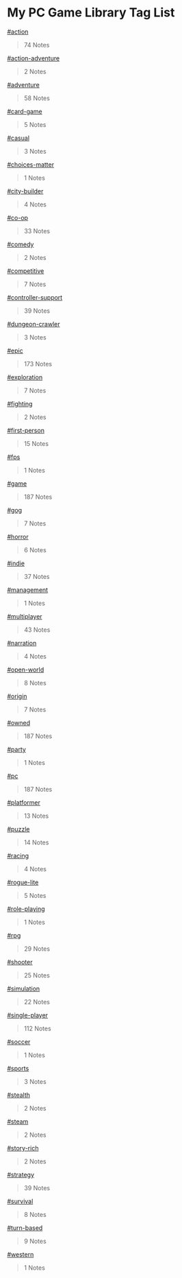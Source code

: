 # My PC Game Library Tag List

[#action](./action.html)
> 74 Notes

[#action-adventure](./action-adventure.html)
> 2 Notes

[#adventure](./adventure.html)
> 58 Notes

[#card-game](./card-game.html)
> 5 Notes

[#casual](./casual.html)
> 3 Notes

[#choices-matter](./choices-matter.html)
> 1 Notes

[#city-builder](./city-builder.html)
> 4 Notes

[#co-op](./co-op.html)
> 33 Notes

[#comedy](./comedy.html)
> 2 Notes

[#competitive](./competitive.html)
> 7 Notes

[#controller-support](./controller-support.html)
> 39 Notes

[#dungeon-crawler](./dungeon-crawler.html)
> 3 Notes

[#epic](./epic.html)
> 173 Notes

[#exploration](./exploration.html)
> 7 Notes

[#fighting](./fighting.html)
> 2 Notes

[#first-person](./first-person.html)
> 15 Notes

[#fps](./fps.html)
> 1 Notes

[#game](./game.html)
> 187 Notes

[#gog](./gog.html)
> 7 Notes

[#horror](./horror.html)
> 6 Notes

[#indie](./indie.html)
> 37 Notes

[#management](./management.html)
> 1 Notes

[#multiplayer](./multiplayer.html)
> 43 Notes

[#narration](./narration.html)
> 4 Notes

[#open-world](./open-world.html)
> 8 Notes

[#origin](./origin.html)
> 7 Notes

[#owned](./owned.html)
> 187 Notes

[#party](./party.html)
> 1 Notes

[#pc](./pc.html)
> 187 Notes

[#platformer](./platformer.html)
> 13 Notes

[#puzzle](./puzzle.html)
> 14 Notes

[#racing](./racing.html)
> 4 Notes

[#rogue-lite](./rogue-lite.html)
> 5 Notes

[#role-playing](./role-playing.html)
> 1 Notes

[#rpg](./rpg.html)
> 29 Notes

[#shooter](./shooter.html)
> 25 Notes

[#simulation](./simulation.html)
> 22 Notes

[#single-player](./single-player.html)
> 112 Notes

[#soccer](./soccer.html)
> 1 Notes

[#sports](./sports.html)
> 3 Notes

[#stealth](./stealth.html)
> 2 Notes

[#steam](./steam.html)
> 2 Notes

[#story-rich](./story-rich.html)
> 2 Notes

[#strategy](./strategy.html)
> 39 Notes

[#survival](./survival.html)
> 8 Notes

[#turn-based](./turn-based.html)
> 9 Notes

[#western](./western.html)
> 1 Notes

